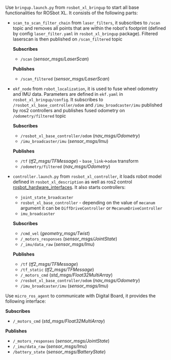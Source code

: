 Use `bringup.launch.py` from `rosbot_xl_bringup` to start all base functionalities for ROSbot XL. It consists of the following parts:
- `scan_to_scan_filter_chain` from `laser_filters`, it subscribes to `/scan` topic and removes all points that are within the robot's footprint (defined by config `laser_filter.yaml` in `rosbot_xl_bringup` package). Filtered laserscan is then published on `/scan_filtered` topic
  
  **Subscribes**
  - `/scan` (_sensor_msgs/LaserScan_)
  
  **Publishes**
  - `/scan_filtered` (_sensor_msgs/LaserScan_)

- `ekf_node` from `robot_localization`, it is used to fuse wheel odometry and IMU data. Parameters are defined in `ekf.yaml` in `rosbot_xl_bringup/config`. It subscribes to `/rosbot_xl_base_controller/odom` and `/imu_broadcaster/imu` published by ros2 controllers and publishes fused odometry on `/odometry/filtered` topic

  **Subscribes**
  - `/rosbot_xl_base_controller/odom` (_nav_msgs/Odometry_)
  - `/imu_broadcaster/imu` (_sensor_msgs/Imu_)
  
  **Publishes**
  - `/tf` (_tf2_msgs/TFMessage_) - `base_link`->`odom` transform
  - `/odometry/filtered` (_nav_msgs/Odometry_)


- `controller.launch.py` from `rosbot_xl_controller`, it loads robot model defined in `rosbot_xl_description` as well as ros2 control [rosbot_hardware_interfaces](https://github.com/husarion/rosbot_hardware_interfaces). It also starts controllers: 
  * `joint_state_broadcaster`
  * `rosbot_xl_base_controller` - depending on the value of `mecanum` argument it can be `DiffDriveController` or `MecanumDriveController`
  * `imu_broadcaster`

  **Subscribes**
  - `/cmd_vel` (_geometry_msgs/Twist_)
  - `/_motors_responses` (_sensor_msgs/JointState_)
  - `/_imu/data_raw` (_sensor_msgs/Imu_)
  
  **Publishes**
  - `/tf` (_tf2_msgs/TFMessage_)
  - `/tf_static` (_tf2_msgs/TFMessage_)
  - `/_motors_cmd` (_std_msgs/Float32MultiArray_)
  - `/rosbot_xl_base_controller/odom` (_nav_msgs/Odometry_)
  - `/imu_broadcaster/imu` (_sensor_msgs/Imu_)

Use `micro_ros_agent` to communicate with Digital Board, it provides the following interface:

**Subscribes**
- `/_motors_cmd` (_std_msgs/Float32MultiArray_)


**Publishes**
- `/_motors_responses` (_sensor_msgs/JointState_)
- `/_imu/data_raw` (_sensor_msgs/Imu_)
- `/battery_state` (_sensor_msgs/BatteryState_)
